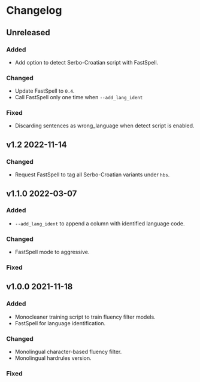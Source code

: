 # Changelog

## Unreleased
### Added
- Add option to detect Serbo-Croatian script with FastSpell.

### Changed
- Update FastSpell to `0.4`.
- Call FastSpell only one time when `--add_lang_ident`

### Fixed
- Discarding sentences as wrong\_language when detect script is enabled.

## v1.2 2022-11-14
### Changed
- Request FastSpell to tag all Serbo-Croatian variants under `hbs`.

## v1.1.0 2022-03-07
### Added
- `--add_lang_ident` to append a column with identified language code.

### Changed
- FastSpell mode to aggressive.

### Fixed

## v1.0.0 2021-11-18

### Added
- Monocleaner training script to train fluency filter models.
- FastSpell for language identification.

### Changed
- Monolingual character-based fluency filter.
- Monolingual hardrules version.

### Fixed

